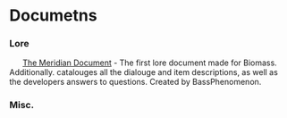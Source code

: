 # Documetns

### Lore

&nbsp;&nbsp;&nbsp;&nbsp;&nbsp;&nbsp;[The Meridian Document](https://docs.google.com/document/d/1_-jbZC2Qi-38QdxpaPsIqWHxYW4D33UflotbG-VFRfc) - The first lore document made for Biomass. Additionally. catalouges all the dialouge and item descriptions, as well as the developers answers to questions. Created by BassPhenomenon.


### Misc.
